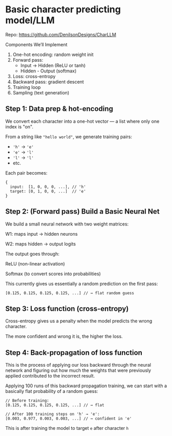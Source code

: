 # Basic character predicting model/LLM

Repo:
https://github.com/DenilsonDesigns/CharLLM

Components We’ll Implement

1.  One-hot encoding: random weight init
2.  Forward pass:
    - Input -> Hidden (ReLU or tanh)
    - Hidden - Output (softmax)
3.  Loss: cross-entropy
4.  Backward pass: gradient descent
5.  Training loop
6.  Sampling (text generation)

## Step 1: Data prep & hot-encoding

We convert each character into a one-hot vector — a list where only one index is "on".

From a string like `"hello world"`, we generate training pairs:

- `'h'` → `'e'`
- `'e'` → `'l'`
- `'l'` → `'l'`
- etc.

Each pair becomes:

```
{
  input:  [1, 0, 0, 0, ...], // 'h'
  target: [0, 1, 0, 0, ...]  // 'e'
}
```

## Step 2: (Forward pass) Build a Basic Neural Net

We build a small neural network with two weight matrices:

W1: maps input → hidden neurons

W2: maps hidden → output logits

The output goes through:

ReLU (non-linear activation)

Softmax (to convert scores into probabilities)

This currently gives us essentially a random prediction on the first pass:

```
[0.125, 0.125, 0.125, 0.125, ...] // → flat random guess
```

## Step 3: Loss function (cross-entropy)

Cross-entropy gives us a penalty when the model predicts the wrong character.

The more confident and wrong it is, the higher the loss.

## Step 4: Back-propagation of loss function

This is the process of applying our loss backward through the neural network and figuring out how much the weights that were previously applied contributed to the incorrect result.

Applying 100 runs of this backward propagation training, we can start with a basically flat probability of a random guess:

```
// Before training:
[0.125, 0.125, 0.125, 0.125, ...] // → flat

// After 100 training steps on 'h' → 'e':
[0.003, 0.977, 0.003, 0.003, ...] // → confident in 'e'
```

This is after training the model to target `e` after character `h`
